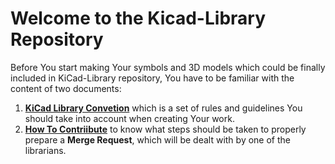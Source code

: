 # Welcome to the Kicad-Library Repository

Before You start making Your symbols and 3D models which could be finally included in KiCad-Library repository, You have to be familiar with the content of two documents: 

1. **[KiCad Library Convetion](https://github.com/KiCad/kicad-library/blob/master/KiCad_Library_Convention.txt)** which is a set of rules and guidelines You should take into account when creating Your work.
1. **[How To Contriibute](https://github.com/KiCad/kicad-library/blob/master/How_To_Contribute.txt)** to know what steps should be taken to properly prepare a **Merge Request**, which will be dealt with by one of the librarians.

